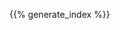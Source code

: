 <!--
.. title: index
.. slug: index
.. date: 2019-08-15 16:27:52 UTC+02:00
.. description: index of all pages on the website
.. author: Xeverous
.. index_path: /
.. breadcrumb: False
-->

{{% generate_index %}}
